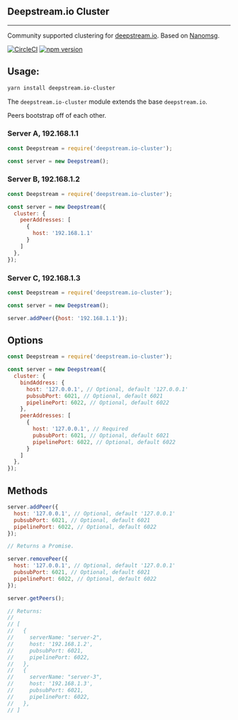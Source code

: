 ## Deepstream.io Cluster
----------------------------------------------
Community supported clustering for [deepstream.io](https://github.com/deepstreamIO/deepstream.io). Based on [Nanomsg](http://nanomsg.org/).

[![CircleCI](https://circleci.com/gh/wehriam/deepstream.io-cluster.svg?style=svg)](https://circleci.com/gh/wehriam/deepstream.io-cluster) [![npm version](https://badge.fury.io/js/deepstream.io-cluster.svg)](http://badge.fury.io/js/deepstream.io-cluster)

## Usage:

```sh
yarn install deepstream.io-cluster
```

The `deepstream.io-cluster` module extends the base `deepstream.io`.

Peers bootstrap off of each other.

### Server A, 192.168.1.1

```js
const Deepstream = require('deepstream.io-cluster');

const server = new Deepstream();
```

### Server B, 192.168.1.2

```js
const Deepstream = require('deepstream.io-cluster');

const server = new Deepstream({
  cluster: {
    peerAddresses: [
      {
        host: '192.168.1.1'
      }
    ]
  },
});
```

### Server C, 192.168.1.3

```js
const Deepstream = require('deepstream.io-cluster');

const server = new Deepstream();

server.addPeer({host: '192.168.1.1'});
```

## Options

```js
const Deepstream = require('deepstream.io-cluster');

const server = new Deepstream({
  cluster: {
    bindAddress: {
      host: '127.0.0.1', // Optional, default '127.0.0.1'
      pubsubPort: 6021, // Optional, default 6021
      pipelinePort: 6022, // Optional, default 6022
    },
    peerAddresses: [
      {
        host: '127.0.0.1', // Required
        pubsubPort: 6021, // Optional, default 6021
        pipelinePort: 6022, // Optional, default 6022
      }
    ]
  },
});
```

## Methods

```js
server.addPeer({
  host: '127.0.0.1', // Optional, default '127.0.0.1'
  pubsubPort: 6021, // Optional, default 6021
  pipelinePort: 6022, // Optional, default 6022
});
```

```js
// Returns a Promise.

server.removePeer({
  host: '127.0.0.1', // Optional, default '127.0.0.1'
  pubsubPort: 6021, // Optional, default 6021
  pipelinePort: 6022, // Optional, default 6022
});
```

```js
server.getPeers();

// Returns:
//
// [
//   {
//     serverName: "server-2",
//     host: '192.168.1.2',
//     pubsubPort: 6021,
//     pipelinePort: 6022,
//   },
//   {
//     serverName: "server-3",
//     host: '192.168.1.3',
//     pubsubPort: 6021,
//     pipelinePort: 6022,
//   },
// ]
```


